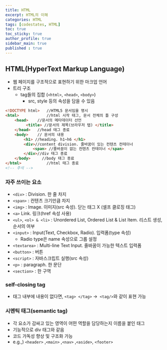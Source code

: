 ```yaml
---
title: HTML
excerpt: HTML의 이해
categories: HTML
tags: [codestates, HTML]
toc: true
toc_sticky: true
author_profile: true
sidebar_main: true
published : true
---
```


## HTML(HyperText Markup Language) 
- 웹 페이지를 구조적으로 표현하기 위한 마크업 언어
- 트리 구조
  - tag들의 집합 (```<html>```, ```<head>```, ```<body>```)
    - src, style 등의 속성을 담을 수 있음

```html
<!DOCTYPE html>   //HTML5 문서임을 명시
<html>            //html 시작 태그, 문서 전체의 틀 구성
	<head>    //문서의 메타데이터 선언
		 <title> //문서의 제목(브라우저 탭) </title>
	</head>   //head 태그 종료
	<body>    // 문서의 내용
		<h1> //heading. h1~h6 </h1>
		<div>//content division. 줄바꿈이 있는 컨텐츠 컨테이너 
			<span> //줄바꿈이 없는 컨텐츠 컨테이너 </span>
		</div>//div 태그 종료
	</body>     //body 태그 종료
</html>           //html 태그 종료
<!-- 주석 -->
```

### 자주 쓰이는 요소
 - ```<div>``` : Division. 한 줄 차지
 - ```<span>``` : 컨텐츠 크기만큼 차지
 - ```<img>``` : Image. 이미지(src 속성). 닫는 태그 X (셀프 클로징 태그)
 - ```<a>``` Link. 링크(href 속성 사용) 
 - ```<ul>```, ```<ol> & <li>``` : Unordered List, Ordered List & List Item. 리스트 생성, 순서의 여부
 - ```<input>``` : Input(Text, Checkbox, Radio). 입력폼(type 속성)
   - Radio type은 name 속성으로 그룹 설정
 - ```<textarea>``` : Multi-line Text Input. 줄바꿈이 가능한 텍스트 입력폼
 - ```<button>``` :  버튼 
 - ```<script>``` : 자바스크립트 실행(src 속성)
 - ```<p>``` : paragraph. 한 문단 
 - ```<section>``` : 한 구역

### self-closing tag
- 태그 내부에 내용이 없다면, ```<tag> </tag>``` ->``` <tag/>```와 같이 표현 가능

### 시멘틱 태그(semantic tag)
- 각 요소가 감싸고 있는 영역이 어떤 역할을 담당하는지 이름을 붙인 태그
- 기능적으로 div 태그와 같음
- 코드 가독성 향상 및 구조화 가능
- e.g.,) ```<header>``` ,```<main>``` ,```<nav>``` ,```<aside>```, ```<footer>```

